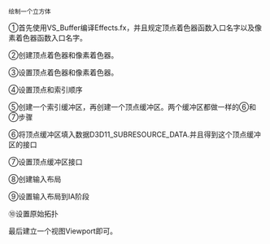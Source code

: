 
`绘制一个立方体`

①首先使用VS_Buffer编译Effects.fx，并且规定顶点着色器函数入口名字以及像素着色器函数入口名字。

②创建顶点着色器和像素着色器。

③设置顶点着色器和像素着色器。

④设置顶点和索引顺序

⑤创建一个索引缓冲区，再创建一个顶点缓冲区。两个缓冲区都做一样的⑥和⑦步骤

⑥将顶点缓冲区填入数据D3D11_SUBRESOURCE_DATA.并且得到这个顶点缓冲区的接口

⑦设置顶点缓冲区接口

⑧创建输入布局

⑨设置输入布局到IA阶段

⑩设置原始拓扑

最后建立一个视图Viewport即可。































































